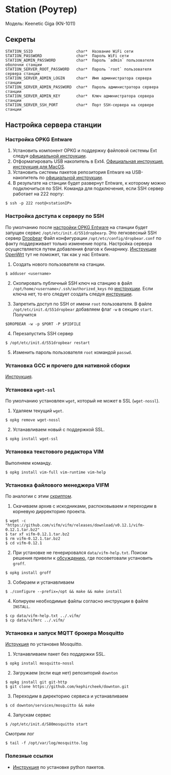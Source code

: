 # Station (Роутер)

Модель: Keenetic Giga (KN-1011)

## Секреты
```
STATION_SSID                   char*  Название WiFi сети 
STATION_PASSWORD               char*  Пароль WiFi сети
STATION_ADMIN_PASSWORD         char*  Пароль `admin` пользователя оболочки станции 
STATION_SERVER_ROOT_PASSWORD   char*  Пароль `root` пользователя сервера станции
STATION_SERVER_ADMIN_LOGIN     char*  Имя администратора сервера станции
STATION_SERVER_ADMIN_PASSWORD  char*  Пароль администратора сервера cтанции
STATION_SERVER_ADMIN_KEY       char*  Ключ администратора сервера станции
STATION_SERVER_SSH_PORT        char*  Порт SSH-сервера на сервере станции
```

## Настройка сервера станции 
### Настройка OPKG Entware
1. Установить компонент OPKG и поддержку файловой системы Ext следуя
  [официальной инструкции](https://help.keenetic.com/hc/ru/articles/360000948719-OPKG).
2. Отформатировать USB накопитель в Ext4.
  [Официальная инструкция](https://help.keenetic.com/hc/ru/articles/115005875145),
  [инструкция для MacOS](https://help.keenetic.com/hc/ru/articles/360021214160).
3. Установить системы пакетов репозитория Entware на USB-накопитель по
  [официальной инструкции](https://help.keenetic.com/hc/ru/articles/360021214160). 
4. В результате на станции будет развернут Entware, 
  к которому можно подключиться по SSH.
  Команда для подключения, если SSH сервер работает на 222 порту:
  ```shell
  $ ssh -p 222 root@<stationIP> 
  ```

### Настройка доступа к серверу по SSH
По умолчанию после 
[настройки OPKG Entware](#настройка-opkg-entware) на станции будет запущен сервис `/opt/etc/init.d/S51dropbearp`. 
Это легковесный SSH сервер 
[Dropbear](https://matt.ucc.asn.au/dropbear/dropbear.html)
Файл конфигурации `/opt/etc/config/dropbear.conf` по факту поддерживает только изменение порта.
Настройка сервера осуществляется путем добавления флагов к бинарнику. 
[Инструкции OpenWrt](https://openwrt.org/docs/guide-user/base-system/dropbear) тут не поможет, так
как у нас Entware.

1. Создать нового пользователя на станции. 
  ```shell
  $ adduser <username>
  ```

2. Скопировать публичный SSH ключ на станцию в файл 
  `/opt/home/<username>/.ssh/authorized_keys` по
  [инструкции](https://linuxhandbook.com/add-ssh-public-key-to-server/).
  Если ключа нет, то его следует создать следуя 
  [инструкции](https://docs.github.com/en/authentication/connecting-to-github-with-ssh/generating-a-new-ssh-key-and-adding-it-to-the-ssh-agent).

3. Запретить доступ по SSH от имени `root` пользователя.
  В файле `/opt/etc/init.d/S51dropbear` добавляем флаг `-w` в секцию `start`. 
  Получится
  ```
  $DROPBEAR -w -p $PORT -P $PIDFILE
  ```
4. Перезапустить SSH сервер 
  ```shell
  $ /opt/etc/init.d/S51dropbear restart
  ```
5. Изменить пароль пользователя `root` командой `passwd`.


### Установка GCC и прочего для нативной сборки
  [Инструкция](https://github.com/Entware/Entware/wiki/Using-GCC-for-native-compilation).


### Установка `wget-ssl`
По умолчанию установлен `wget`, который не может в SSL (`wget-nossl`). 
1. Удаляем текущий `wget`.
  ```shell
  $ opkg remove wget-nossl
  ```
2. Устанавливаем новый c поддержкой SSL.
  ```shell
  $ opkg install wget-ssl
  ```


### Установка текстового редактора VIM
Выполняем команду. 
```
$ opkg install vim-full vim-runtime vim-help
```


### Установка файлового менеджера VIFM
По аналогии с этим
[скриптом](https://github.com/kephircheek/rebecca/blob/master/deps/ubuntu/vifm/install.sh).
1. Скачиваем архив c искодниками, распоковываем и переходим в корневую дирректорию проекта.
  ```shell
  $ wget -c "https://github.com/vifm/vifm/releases/download/v0.12.1/vifm-0.12.1.tar.bz2"
  $ tar xf vifm-0.12.1.tar.bz2
  $ rm vifm-0.12.1.tar.bz2
  $ cd vifm-0.12.1
  ```
2. При установке не генерировался `data/vifm-help.txt`. 
  Поиски решения привели к
  [обсуждению](https://github.com/vifm/vifm/issues/397), 
  где посоветовали установить `groff`.
  ```shell
  $ opkg install groff
  ```
3. Собираем и устанавливаем 
  ```shell
  $ ./configure --prefix=/opt && make && make install
  ```
4. Копируем необходимые файлы согласно инструкции в файле `INSTALL`.
  ```shell
  $ cp data/vifm-help.txt ../.vifm/
  $ cp data/vifmrc ../.vifm/
  ```

### Установка и запуск MQTT брокера Mosquitto
[Иструкция](https://kotyara12.ru/pubs/iot/keenetic-mqtt/)
по установке Mosquitto.
1. Устанавливаем пакет без поддержки SSL.
  ```shell
  $ opkg install mosquitto-nossl
  ```
2. Загружаем (если еще нет) репозиторий `downton` 
  ```shell
  $ opkg install git git-http
  $ git clone https://github.com/kephircheek/downton.git
  ```
3. Переходим в директорию сервиса и устанавливаем
  ```shell
  $ cd downton/services/mosquitto && make
  ```
4. Запускам сервис 
  ```shell
  $ /opt/etc/init.d/S80mosquitto start
  ```
  Смотрим лог
  ```
  $ tail -f /opt/var/log/mosquitto.log
  ```

### Полезные ссылки
- [Инструкция](https://github.com/Entware/Entware/wiki/Self-installation-of-python-modules)
  по установке python пакетов.
